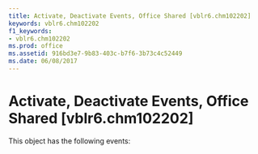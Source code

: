 ```yaml
---
title: Activate, Deactivate Events, Office Shared [vblr6.chm102202]
keywords: vblr6.chm102202
f1_keywords:
- vblr6.chm102202
ms.prod: office
ms.assetid: 916bd3e7-9b83-403c-b7f6-3b73c4c52449
ms.date: 06/08/2017
---
```



# Activate, Deactivate Events, Office Shared [vblr6.chm102202]
This object has the following events:

